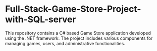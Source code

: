 # Full-Stack-Game-Store-Project-with-SQL-server
This repository contains a C# based Game Store application developed using the .NET framework. The project includes various components for managing games, users, and administrative functionalities.

